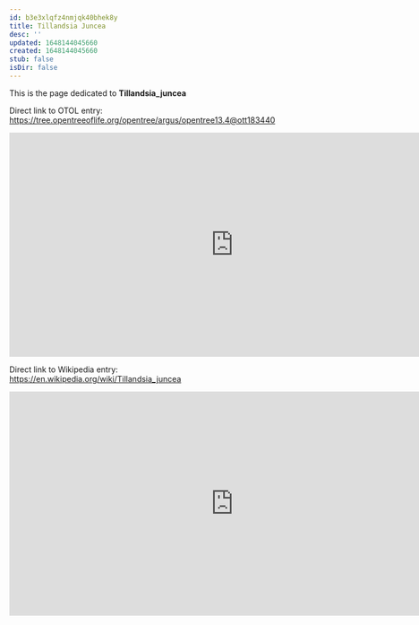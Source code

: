 ```yaml
---
id: b3e3xlqfz4nmjqk40bhek8y
title: Tillandsia Juncea
desc: ''
updated: 1648144045660
created: 1648144045660
stub: false
isDir: false
---
```

This is the page dedicated to **Tillandsia_juncea**


Direct link to OTOL entry: https://tree.opentreeoflife.org/opentree/argus/opentree13.4@ott183440



<html>
    <body>
    <iframe src="https://tree.opentreeoflife.org/opentree/argus/opentree13.4@ott183440"
    width="800" height="400" frameborder="0" allowfullscreen> </iframe>
    </body>
</html>
    


Direct link to Wikipedia entry: https://en.wikipedia.org/wiki/Tillandsia_juncea



<html>
    <body>
    <iframe src="https://en.wikipedia.org/wiki/Tillandsia_juncea"
    width="800" height="400" frameborder="0" allowfullscreen> </iframe>
    </body>
</html>
    

